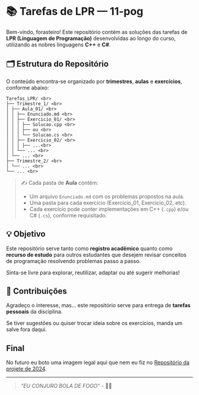 # 📚 Tarefas de LPR — 11-pog

Bem-vindo, forasteiro! Este repositório contém as soluções das tarefas de **LPR (Linguagem de Programação)** desenvolvidas ao longo do curso, utilizando as nobres linguagens **C++** e **C#**.

## 🗂 Estrutura do Repositório

O conteúdo encontra-se organizado por **trimestres**, **aulas** e **exercícios**, conforme abaixo:

    Tarefas_LPR/ <br>
    ├── Trimestre_1/ <br>
    │ ├── Aula_01/ <br>
    │ │ ├── Enunciado.md <br>
    │ │ ├── Exercicio_01/ <br>
    │ │ │ ├── Solucao.cpp <br>
    │ │ │ ├── ou <br>
    │ │ │ └── Solucao.cs <br>
    │ │ ├── Exercicio_02/ <br>
    │ │ │ ├── ...<br>
    │ │ └── ... <br>
    │ └── ... <br>
    ├── Trimestre_2/ <br>
    │ └── ... <br>
    └── ... <br>

> ✍️ Cada pasta de **Aula** contém:
> - Um arquivo `Enunciado.md` com os problemas propostos na aula.
> - Uma pasta para cada exercício (Exercicio_01, Exercicio_02, etc).
> - Cada exercício pode conter implementações em C++ (`.cpp`) e/ou C# (`.cs`), conforme requisitado.

## 💡 Objetivo

Este repositório serve tanto como **registro acadêmico** quanto como **recurso de estudo** para outros estudantes que desejem revisar conceitos de programação resolvendo problemas passo a passo.

Sinta-se livre para explorar, reutilizar, adaptar ou até sugerir melhorias!

## 🤝 Contribuições

Agradeço o interesse, mas... este repositório serve para entrega de **tarefas pessoais** da disciplina. 

Se tiver sugestões ou quiser trocar ideia sobre os exercícios, manda um salve fora daqui. 

## Final

No futuro eu boto uma imagem legal aqui que nem eu fiz no [Repositório da projete de 2024](https://github.com/11-pog/PROJETE2405ESP).

---

> _"EU CONJURO BOLA DE FOGO"_ - 🧙‍♂️<br>